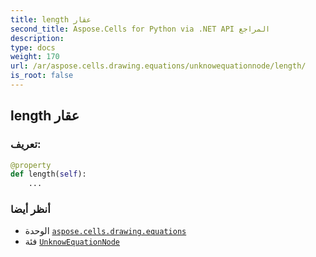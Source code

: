 ```yaml
---
title: length عقار
second_title: Aspose.Cells for Python via .NET API المراجع
description:
type: docs
weight: 170
url: /ar/aspose.cells.drawing.equations/unknowequationnode/length/
is_root: false
---
```

##  length عقار
###  تعريف:
```python
@property
def length(self):
    ...
```

###  أنظر أيضا
* الوحدة [`aspose.cells.drawing.equations`](../../)
* فئة [`UnknowEquationNode`](/cells/python-net/ar/aspose.cells.drawing.equations/unknowequationnode)
